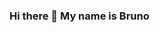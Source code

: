 ### Hi there 👋 My name is Bruno
<!--
**Bruno-Filadelfo/Bruno-Filadelfo** is a ✨ _special_ ✨ repository because its `README.md` (this file) appears on your GitHub profile.

Desenvolvedor web

Here are some ideas to get you started:

- 🔭 I’m currently working on ...
- 🌱 I’m currently learning ...
- 👯 I’m looking to collaborate on ...
- 🤔 I’m looking for help with ...
- 💬 Ask me about ...
- 📫 How to reach me: ...
- 😄 Pronouns: ...
- ⚡ Fun fact: ...
-->
